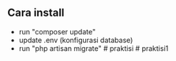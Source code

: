 
## Cara install

- run "composer update"
- update .env (konfigurasi database)
- run "php artisan migrate"
#   p r a k t i s i  
 # praktisi1
